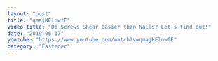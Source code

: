 ```yaml
---
layout: "post"
title: "qmajKElnwfE"
video-title: "Do Screws Shear easier than Nails? Let's find out!"
date: "2019-06-17"
youtube: "https://www.youtube.com/watch?v=qmajKElnwfE"
category: "Fastener"
---
```

<div class="space-y-1"></div>
